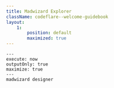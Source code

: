 ```yaml
---
title: Madwizard Explorer
className: codeflare--welcome-guidebook
layout:
    1:
        position: default
        maximized: true
---
```


```shell
---
execute: now
outputOnly: true
maximize: true
---
madwizard designer
```
